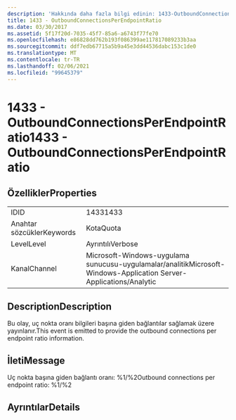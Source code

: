 ```yaml
---
description: 'Hakkında daha fazla bilgi edinin: 1433-OutboundConnectionsPerEndpointRatio'
title: 1433 - OutboundConnectionsPerEndpointRatio
ms.date: 03/30/2017
ms.assetid: 5f17f20d-7035-45f7-85a6-a6743f77fe70
ms.openlocfilehash: e86828dd762b193f086399ae117817089233b3aa
ms.sourcegitcommit: ddf7edb67715a5b9a45e3dd44536dabc153c1de0
ms.translationtype: MT
ms.contentlocale: tr-TR
ms.lasthandoff: 02/06/2021
ms.locfileid: "99645379"
---
```

# <a name="1433---outboundconnectionsperendpointratio"></a><span data-ttu-id="4868a-103">1433 - OutboundConnectionsPerEndpointRatio</span><span class="sxs-lookup"><span data-stu-id="4868a-103">1433 - OutboundConnectionsPerEndpointRatio</span></span>

## <a name="properties"></a><span data-ttu-id="4868a-104">Özellikler</span><span class="sxs-lookup"><span data-stu-id="4868a-104">Properties</span></span>  
  
|||  
|-|-|  
|<span data-ttu-id="4868a-105">ID</span><span class="sxs-lookup"><span data-stu-id="4868a-105">ID</span></span>|<span data-ttu-id="4868a-106">1433</span><span class="sxs-lookup"><span data-stu-id="4868a-106">1433</span></span>|  
|<span data-ttu-id="4868a-107">Anahtar sözcükler</span><span class="sxs-lookup"><span data-stu-id="4868a-107">Keywords</span></span>|<span data-ttu-id="4868a-108">Kota</span><span class="sxs-lookup"><span data-stu-id="4868a-108">Quota</span></span>|  
|<span data-ttu-id="4868a-109">Level</span><span class="sxs-lookup"><span data-stu-id="4868a-109">Level</span></span>|<span data-ttu-id="4868a-110">Ayrıntılı</span><span class="sxs-lookup"><span data-stu-id="4868a-110">Verbose</span></span>|  
|<span data-ttu-id="4868a-111">Kanal</span><span class="sxs-lookup"><span data-stu-id="4868a-111">Channel</span></span>|<span data-ttu-id="4868a-112">Microsoft-Windows-uygulama sunucusu-uygulamalar/analitik</span><span class="sxs-lookup"><span data-stu-id="4868a-112">Microsoft-Windows-Application Server-Applications/Analytic</span></span>|  
  
## <a name="description"></a><span data-ttu-id="4868a-113">Description</span><span class="sxs-lookup"><span data-stu-id="4868a-113">Description</span></span>  

 <span data-ttu-id="4868a-114">Bu olay, uç nokta oranı bilgileri başına giden bağlantılar sağlamak üzere yayınlanır.</span><span class="sxs-lookup"><span data-stu-id="4868a-114">This event is emitted to provide the outbound connections per endpoint ratio information.</span></span>  
  
## <a name="message"></a><span data-ttu-id="4868a-115">İleti</span><span class="sxs-lookup"><span data-stu-id="4868a-115">Message</span></span>  

 <span data-ttu-id="4868a-116">Uç nokta başına giden bağlantı oranı: %1/%2</span><span class="sxs-lookup"><span data-stu-id="4868a-116">Outbound connections per endpoint ratio: %1/%2</span></span>  
  
## <a name="details"></a><span data-ttu-id="4868a-117">Ayrıntılar</span><span class="sxs-lookup"><span data-stu-id="4868a-117">Details</span></span>
